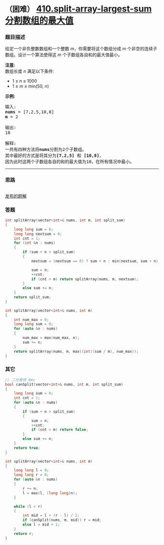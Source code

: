 # `（困难）` [410.split-array-largest-sum 分割数组的最大值](https://leetcode-cn.com/problems/split-array-largest-sum/)

### 题目描述
<p>给定一个非负整数数组和一个整数&nbsp;<em>m</em>，你需要将这个数组分成&nbsp;<em>m&nbsp;</em>个非空的连续子数组。设计一个算法使得这&nbsp;<em>m&nbsp;</em>个子数组各自和的最大值最小。</p>

<p><strong>注意:</strong><br>
数组长度&nbsp;<em>n&nbsp;</em>满足以下条件:</p>

<ul>
	<li>1 ≤ <em>n</em> ≤ 1000</li>
	<li>1 ≤ <em>m</em> ≤ min(50, <em>n</em>)</li>
</ul>

<p><strong>示例: </strong></p>

<pre>输入:
<strong>nums</strong> = [7,2,5,10,8]
<strong>m</strong> = 2

输出:
18

解释:
一共有四种方法将<strong>nums</strong>分割为2个子数组。
其中最好的方式是将其分为<strong>[7,2,5]</strong> 和 <strong>[10,8]</strong>，
因为此时这两个子数组各自的和的最大值为18，在所有情况中最小。
</pre>


---
### 思路
```
```

[发布的题解](https://leetcode-cn.com/problems/split-array-largest-sum/solution/410-by-ikaruga/)

### 答题
``` C++
int splitArray(vector<int>& nums, int m, int split_sum)
{
	long long sum = 0;
	long long nextsum = 0;
	int cnt = 1;
	for (int &n : nums) 
	{
		if (sum + n > split_sum)
		{
			nextsum = (nextsum == 0) ? sum + n : min(nextsum, sum + n);

			sum = n;
			++cnt;
			if (cnt > m) return splitArray(nums, m, nextsum);
		}
		else sum += n;
	}
	return split_sum;
}

int splitArray(vector<int>& nums, int m)
{
	int num_max = 0;
	long long sum = 0;
	for (auto &n : nums)
	{
		num_max = max(num_max, n);
		sum += n;
	}
	return splitArray(nums, m, max((int)(sum / m), num_max));
}
```

### 其它
``` C++
// 二分查找 4ms
bool canSplit(vector<int>& nums, int m, int split_sum) 
{
	long long sum = 0;
	int cnt = 1;
	for (auto &n : nums) 
	{
		if (sum + n > split_sum) 
		{
			sum = n;
			++cnt;
			if (cnt > m) return false;
		}
		else sum += n;
	}
	return true;
}

int splitArray(vector<int>& nums, int m) 
{
	long long l = 0;
	long long r = 0;
	for (auto &n : nums) 
	{
		r += n;
		l = max(l, (long long)n);
	}

	while (l < r)
	{
		int mid = l + (r - l) / 2;
		if (canSplit(nums, m, mid)) r = mid;
		else l = mid + 1;
	}
	return r;
}
```

